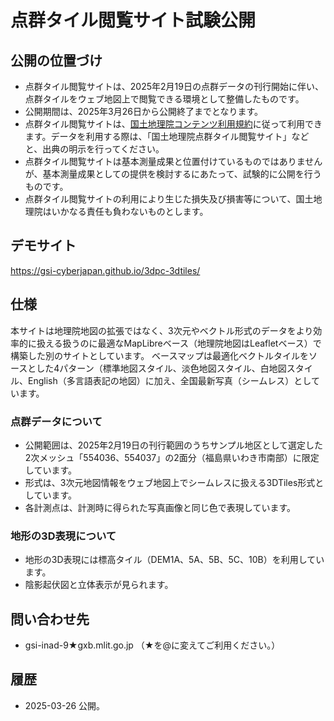# 点群タイル閲覧サイト試験公開

## 公開の位置づけ
- 点群タイル閲覧サイトは、2025年2月19日の点群データの刊行開始に伴い、点群タイルをウェブ地図上で閲覧できる環境として整備したものです。
- 公開期間は、2025年3月26日から公開終了までとなります。
- 点群タイル閲覧サイトは、[国土地理院コンテンツ利用規約](https://www.gsi.go.jp/kikakuchousei/kikakuchousei40182.html)に従って利用できます。データを利用する際は、「国土地理院点群タイル閲覧サイト」などと、出典の明示を行ってください。
- 点群タイル閲覧サイトは基本測量成果と位置付けているものではありませんが、基本測量成果としての提供を検討するにあたって、試験的に公開を行うものです。
- 点群タイル閲覧サイトの利用により生じた損失及び損害等について、国土地理院はいかなる責任も負わないものとします。

## デモサイト
https://gsi-cyberjapan.github.io/3dpc-3dtiles/

## 仕様
本サイトは地理院地図の拡張ではなく、3次元やベクトル形式のデータをより効率的に扱える扱うのに最適なMapLibreベース（地理院地図はLeafletベース）で構築した別のサイトとしています。
ベースマップは最適化ベクトルタイルをソースとした4パターン（標準地図スタイル、淡色地図スタイル、白地図スタイル、English（多言語表記の地図）に加え、全国最新写真（シームレス）としています。

### 点群データについて
* 公開範囲は、2025年2月19日の刊行範囲のうちサンプル地区として選定した2次メッシュ「554036、554037」の2面分（福島県いわき市南部）に限定しています。
* 形式は、3次元地図情報をウェブ地図上でシームレスに扱える3DTiles形式としています。
* 各計測点は、計測時に得られた写真画像と同じ色で表現しています。

### 地形の3D表現について
* 地形の3D表現には標高タイル（DEM1A、5A、5B、5C、10B）を利用しています。
* 陰影起伏図と立体表示が見られます。

## 問い合わせ先
- gsi-inad-9★gxb.mlit.go.jp （★を@に変えてご利用ください。）

## 履歴
- 2025-03-26 公開。



